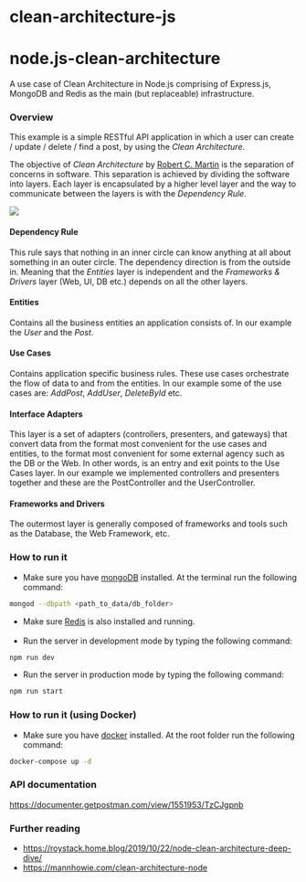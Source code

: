 # clean-architecture-js
# node.js-clean-architecture
A use case of Clean Architecture in Node.js comprising of Express.js, MongoDB and Redis as the main (but replaceable) infrastructure.

### Overview
This example is a simple RESTful API application in which a user can create / update / delete / find a post, by using the *Clean Architecture*.

The objective of *Clean Architecture* by [Robert C. Martin] is the separation of concerns in software. 
This separation is achieved by dividing the software into layers. Each layer is encapsulated by a higher level layer and the way to communicate between the layers is with the *Dependency Rule*.

![](https://blog.cleancoder.com/uncle-bob/images/2012-08-13-the-clean-architecture/CleanArchitecture.jpg)

#### Dependency Rule
This rule says that nothing in an inner circle can know anything at all about something in an outer circle. The dependency direction is from the outside in. Meaning that the *Entities* layer is independent and the *Frameworks & Drivers* layer (Web, UI, DB etc.) depends on all the other layers.
#### Entities
Contains all the business entities an application consists of. In our example the *User* and the *Post*.
#### Use Cases
Contains application specific business rules. These use cases orchestrate the flow of data to and from the entities. In our example some of the use cases are: *AddPost*, *AddUser*, *DeleteById* etc.
#### Interface Adapters
This layer is a set of adapters (controllers, presenters, and gateways) that convert data from the format most convenient for the use cases and entities, to the format most convenient for some external agency such as the DB or the Web. In other words, is an entry and exit points to the Use Cases layer. In our example we implemented controllers and presenters together and these are the PostController and the UserController.
#### Frameworks and Drivers
The outermost layer is generally composed of frameworks and tools such as the Database, the Web Framework, etc.
### How to run it
* Make sure you have [mongoDB] installed. At the terminal run the following command:
```sh
mongod --dbpath <path_to_data/db_folder>
```
* Make sure [Redis] is also installed and running.<br /><br />
* Run the server in development mode by typing the following command:
```sh
npm run dev
```
* Run the server in production mode by typing the following command:
```sh
npm run start
```

### How to run it (using Docker)
* Make sure you have [docker] installed. At the root folder run the following command:
```sh
docker-compose up -d
```
### API documentation
https://documenter.getpostman.com/view/1551953/TzCJgpnb


### Further reading
- https://roystack.home.blog/2019/10/22/node-clean-architecture-deep-dive/
- https://mannhowie.com/clean-architecture-node

[Robert C. Martin]: <https://blog.cleancoder.com/uncle-bob/2012/08/13/the-clean-architecture.html>
[docker]: <https://www.docker.com/>  
[mongoDB]: <https://www.mongodb.com/try/download/community>
[Redis]: <https://redis.io/download>
   
   
